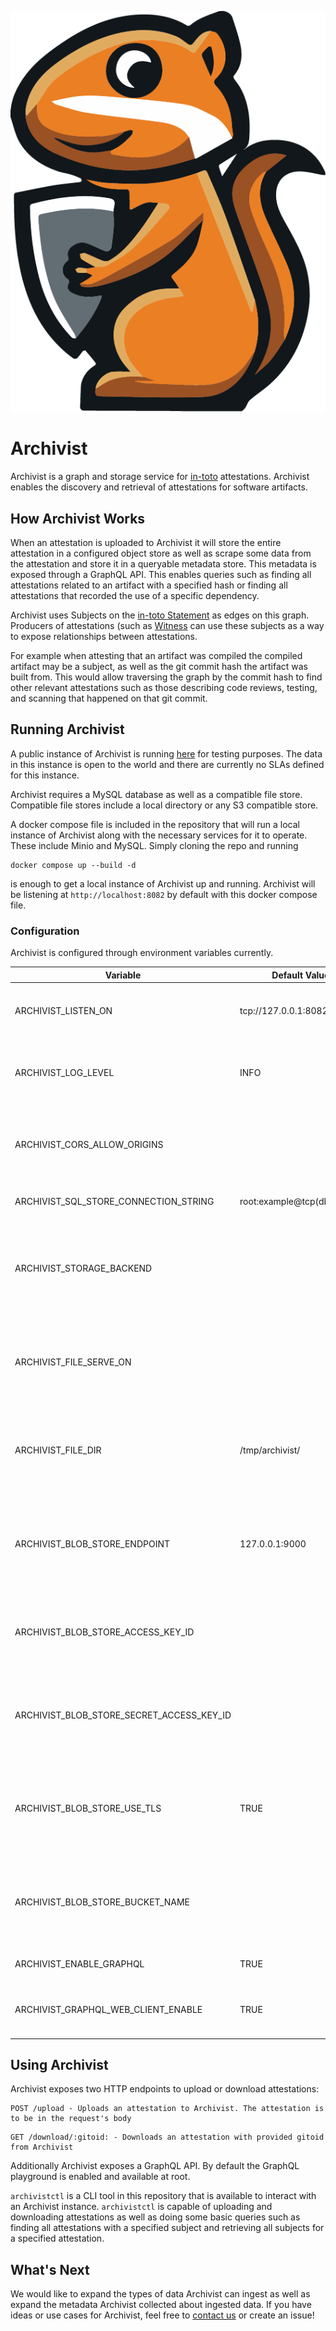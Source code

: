 <p align="center">
  <img src="docs/assets/logo.png">
</p>

# Archivist

Archivist is a graph and storage service for [in-toto](https://in-toto.io) attestations. Archivist enables the discovery
and retrieval of attestations for software artifacts.

## How Archivist Works

When an attestation is uploaded to Archivist it will store the entire attestation in a configured object store as well
as scrape some data from the attestation and store it in a queryable metadata store. This metadata is exposed through a
GraphQL API. This enables queries such as finding all attestations related to an artifact with a specified hash or
finding all attestations that recorded the use of a specific dependency.

Archivist uses Subjects on the [in-toto
Statement](https://github.com/in-toto/attestation/blob/main/spec/README.md#statement) as edges on this graph. Producers
of attestations (such as [Witness](https://github.com/testifysec/witness) can use these subjects as a way to expose
relationships between attestations.

For example when attesting that an artifact was compiled the compiled artifact may be a subject, as well as the git
commit hash the artifact was built from. This would allow traversing the graph by the commit hash to find other relevant
attestations such as those describing code reviews, testing, and scanning that happened on that git commit.

## Running Archivist

A public instance of Archivist is running [here](https://archivist.testifysec.io) for testing purposes. The data in this
instance is open to the world and there are currently no SLAs defined for this instance.

Archivist requires a MySQL database as well as a compatible file store. Compatible file stores include a local directory
or any S3 compatible store.

A docker compose file is included in the repository that will run a local instance of Archivist along with the necessary
services for it to operate. These include Minio and MySQL. Simply cloning the repo and running

```
docker compose up --build -d
```

is enough to get a local instance of Archivist up and running. Archivist will be listening at `http://localhost:8082` by
default with this docker compose file.

### Configuration

Archivist is configured through environment variables currently.

| Variable | Default Value | Description |
| -------- | ------------- | ----------- |
| ARCHIVIST_LISTEN_ON | tcp://127.0.0.1:8082 | URL endpoint for Archivist to listen on |
| ARCHIVIST_LOG_LEVEL | INFO | Log level. Options are DEBUG, INFO, WARN, ERROR |
| ARCHIVIST_CORS_ALLOW_ORIGINS | | Comma separated list of origins to allow CORS requests from |
| ARCHIVIST_SQL_STORE_CONNECTION_STRING | root:example@tcp(db)/testify | SQL store connection string |
| ARCHIVIST_STORAGE_BACKEND | | Backend to use for attestation storage. Options are FILE, BLOB, or empty string for disabled. |
| ARCHIVIST_FILE_SERVE_ON | | What address to serve files on. Only valid when using FILE storage backend. |
| ARCHIVIST_FILE_DIR | /tmp/archivist/ | Directory to store and serve files. Only valid when using FILE storage backend. |
| ARCHIVIST_BLOB_STORE_ENDPOINT | 127.0.0.1:9000 | URL endpoint for blob storage. Only valid when using BLOB storage backend. |
| ARCHIVIST_BLOB_STORE_ACCESS_KEY_ID | | Blob store access key id. Only valid when using BLOB storage backend. |
| ARCHIVIST_BLOB_STORE_SECRET_ACCESS_KEY_ID | | Blob store secret access key id. Only valid when using BLOB storage backend. |
| ARCHIVIST_BLOB_STORE_USE_TLS | TRUE | Use TLS for BLOB storage backend. Only valid when using BLOB storage backend. |
| ARCHIVIST_BLOB_STORE_BUCKET_NAME | | Bucket to use for storage.  Only valid when using BLOB storage backend. |
| ARCHIVIST_ENABLE_GRAPHQL | TRUE | Enable GraphQL Endpoint |
| ARCHIVIST_GRAPHQL_WEB_CLIENT_ENABLE | TRUE | Enable GraphiQL, the GraphQL web client |


## Using Archivist

Archivist exposes two HTTP endpoints to upload or download attestations:

```
POST /upload - Uploads an attestation to Archivist. The attestation is to be in the request's body
```

```
GET /download/:gitoid: - Downloads an attestation with provided gitoid from Archivist
```

Additionally Archivist exposes a GraphQL API. By default the GraphQL playground is enabled and available at root.

`archivistctl` is a CLI tool in this repository that is available to interact with an Archivist instance. `archivistctl`
is capable of uploading and downloading attestations as well as doing some basic queries such as finding all
attestations with a specified subject and retrieving all subjects for a specified attestation.

## What's Next

We would like to expand the types of data Archivist can ingest as well as expand the metadata Archivist collected about
ingested data. If you have ideas or use cases for Archivist, feel free to [contact us](mailto:info@testifysec.io) or
create an issue!
